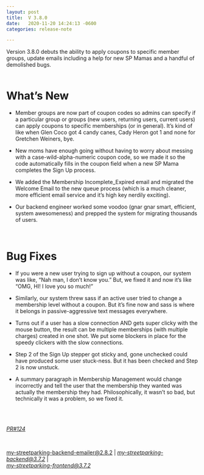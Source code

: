 ```yaml
---
layout: post
title:  V 3.8.0
date:   2020-11-20 14:24:13 -0600
categories: release-note

---
```

Version 3.8.0  debuts the ability to apply coupons to specific member groups, update emails including a help for new SP Mamas and a handful of demolished bugs. 
<br/><br/>


# What’s New
- Member groups are now part of coupon codes so admins can specify if a particular group or groups (new users, returning users, current users) can apply coupons to specific memberships (or in general). It’s kind of like when Glen Coco got 4 candy canes, Cady Heron got 1 and none for Gretchen Weiners, bye. 

- New moms have enough going without having to worry about messing with a case-wild-alpha-numeric coupon code, so we made it so the code automatically fills in the coupon field when a new SP Mama completes the Sign Up process. 

- We added the Membership Incomplete_Expired email and migrated the Welcome Email to the new queue process (which is a much cleaner, more efficient email service and it’s high key nerdily exciting). 

- Our backend engineer worked some voodoo (gnar gnar smart, efficient, system awesomeness) and prepped the system for migrating thousands of users. 

<br/>

# Bug Fixes
- If you were a new user trying to sign up without a coupon, our system was like, “Nah man, I don’t know you.” But, we fixed it and now it’s like “OMG, HI! I love you so much!” 

- Similarly, our system threw sass if an active user tried to change a membership level without a coupon. But it’s fine now and sass is where it belongs in passive-aggressive text messages everywhere. 

- Turns out if a user has a slow connection AND gets super clicky with the mouse button, the result can be multiple memberships (with multiple charges) created in one shot. We put some blockers in place for the speedy clickers with the slow connections. 

- Step 2 of the Sign Up stepper got sticky and, gone unchecked could have produced some user stuck-ness. But it has been checked and Step 2 is now unstuck. 

- A summary paragraph in Membership Management would change incorrectly and tell the user that the membership they wanted was actually the membership they had. Philosophically, it wasn’t so bad, but technically it was a problem, so we fixed it. 

<br/>
  

<br/>


*[PR#124](https://github.com/streetparking/my-streetparking/pull/124#issue-518798063)*

<br/>

my-streetparking-backend-emailer@2.8.2 \| *[my-streetparking-backend@3.7.2](https://github.com/streetparking/my-streetparking/blob/development/packages/my-streetparking-backend/CHANGELOG.md)* \| <br> *[my-streetparking-frontend@3.7.2](https://github.com/streetparking/my-streetparking/blob/development/packages/my-streetparking-frontend/CHANGELOG.md)* 



 
 
 